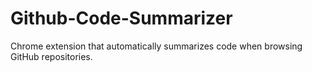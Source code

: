 # Github-Code-Summarizer
Chrome extension that automatically summarizes code when browsing GitHub repositories.
